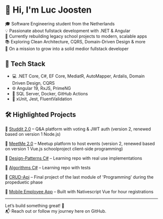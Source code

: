 # 👋 Hi, I'm Luc Joosten

🎓 Software Engineering student from the Netherlands  
💡 Passionate about fullstack development with .NET & Angular  
🔁 Currently rebuilding legacy school projects to modern, scalable apps  
📚 Exploring Clean Architecture, CQRS, Domain-Driven Design & more  
🎯 On a mission to grow into a solid medior fullstack developer  

## 🧰 Tech Stack
- 💻 .NET Core, C#, EF Core, MediatR, AutoMapper, Ardalis, Domain Driven Design, CQRS
- 🌐 Angular 19, RxJS, PrimeNG
- 🧱 SQL Server, Docker, GitHub Actions
- 🧪 xUnit, Jest, FluentValidation

## 🛠️ Highlighted Projects
🔹 [Studdit 2.0](https://github.com/lhajoosten/Studdit-2.0) – Q&A platform with voting & JWT auth (version 2, renewed based on version 1 Node.js)

🔹 [MeetMe 2.0](https://github.com/lhajoosten/MeetMe-2.0) – Meetup platform to host events (version 2, renewed based on version 1 Vue.js schoolproject client-side programming)

🔹 [Design-Patterns C#](https://github.com/lhajoosten/Design-Patterns) – Learning repo with real use implementations  

🔹 [Algorithms C#](https://github.com/lhajoosten/Algorithms-and-Datastructures) – Learning repo with tests

🔹 [CRUD-Api](https://github.com/lhajoosten/RESTful-CRUD-Api) – Final project of the last module of 'Programming' during the propeduetic phase

🔹 [Mobile Employee App](https://github.com/lhajoosten/Employee-Mobile-App) – Built with Nativescript Vue for hour registrations

---

Let’s build something great! 🚀  
📬 Reach out or follow my journey here on GitHub.
